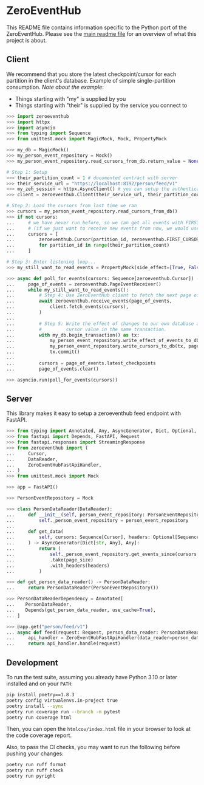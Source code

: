 # ZeroEventHub

This README file contains information specific to the Python port of the ZeroEventHub.
Please see the [main readme file](../../README.md) for an overview of what this project is about.

## Client

We recommend that you store the latest checkpoint/cursor for each partition in the client's
database. Example of simple single-partition consumption. *Note about the example*:

* Things starting with "my" is supplied by you
* Things starting with "their" is supplied by the service you connect to

```python
>>> import zeroeventhub
>>> import httpx
>>> import asyncio
>>> from typing import Sequence
>>> from unittest.mock import MagicMock, Mock, PropertyMock

>>> my_db = MagicMock()
>>> my_person_event_repository = Mock()
>>> my_person_event_repository.read_cursors_from_db.return_value = None

# Step 1: Setup
>>> their_partition_count = 1 # documented contract with server
>>> their_service_url = "https://localhost:8192/person/feed/v1"
>>> my_zeh_session = httpx.AsyncClient() # you can setup the authentication on the session
>>> client = zeroeventhub.Client(their_service_url, their_partition_count, my_zeh_session)

# Step 2: Load the cursors from last time we ran
>>> cursors = my_person_event_repository.read_cursors_from_db()
>>> if not cursors:
...     # we have never run before, so we can get all events with FIRST_CURSOR
...     # (if we just want to receive new events from now, we would use LAST_CURSOR)
...     cursors = [
...         zeroeventhub.Cursor(partition_id, zeroeventhub.FIRST_CURSOR)
...         for partition_id in range(their_partition_count)
...     ]

# Step 3: Enter listening loop...
>>> my_still_want_to_read_events = PropertyMock(side_effect=[True, False])

>>> async def poll_for_events(cursors: Sequence[zeroeventhub.Cursor]) -> None:
...     page_of_events = zeroeventhub.PageEventReceiver()
...     while my_still_want_to_read_events():
...         # Step 4: Use ZeroEventHub client to fetch the next page of events.
...         await zeroeventhub.receive_events(page_of_events,
...             client.fetch_events(cursors),
...         )
...
...         # Step 5: Write the effect of changes to our own database and the updated
...         #         cursor value in the same transaction.
...         with my_db.begin_transaction() as tx:
...             my_person_event_repository.write_effect_of_events_to_db(tx, page_of_events.events)
...             my_person_event_repository.write_cursors_to_db(tx, page_of_events.latest_checkpoints)
...             tx.commit()
...
...         cursors = page_of_events.latest_checkpoints
...         page_of_events.clear()

>>> asyncio.run(poll_for_events(cursors))

```

## Server

This library makes it easy to setup a zeroeventhub feed endpoint with FastAPI.

```python
>>> from typing import Annotated, Any, AsyncGenerator, Dict, Optional, Sequence
>>> from fastapi import Depends, FastAPI, Request
>>> from fastapi.responses import StreamingResponse
>>> from zeroeventhub import (
...     Cursor,
...     DataReader,
...     ZeroEventHubFastApiHandler,
... )
>>> from unittest.mock import Mock

>>> app = FastAPI()

>>> PersonEventRepository = Mock

>>> class PersonDataReader(DataReader):
...     def __init__(self, person_event_repository: PersonEventRepository) -> None:
...         self._person_event_repository = person_event_repository
...
...     def get_data(
...         self, cursors: Sequence[Cursor], headers: Optional[Sequence[str]], page_size: Optional[int]
...     ) -> AsyncGenerator[Dict[str, Any], Any]:
...         return (
...             self._person_event_repository.get_events_since(cursors[0].cursor)
...             .take(page_size)
...             .with_headers(headers)
...         )

>>> def get_person_data_reader() -> PersonDataReader:
...     return PersonDataReader(PersonEventRepository())

>>> PersonDataReaderDependency = Annotated[
...    PersonDataReader,
...    Depends(get_person_data_reader, use_cache=True),
... ]

>>> @app.get("person/feed/v1")
... async def feed(request: Request, person_data_reader: PersonDataReaderDependency) -> StreamingResponse:
...     api_handler = ZeroEventHubFastApiHandler(data_reader=person_data_reader, server_partition_count=1)
...     return api_handler.handle(request)

```

## Development

To run the test suite, assuming you already have Python 3.10 or later installed and on your `PATH`:
```sh
pip install poetry==1.8.3
poetry config virtualenvs.in-project true
poetry install --sync
poetry run coverage run --branch -m pytest
poetry run coverage html
```

Then, you can open the `htmlcov/index.html` file in your browser to look at the code coverage report.

Also, to pass the CI checks, you may want to run the following before pushing your changes:

```sh
poetry run ruff format
poetry run ruff check
poetry run pyright
```

